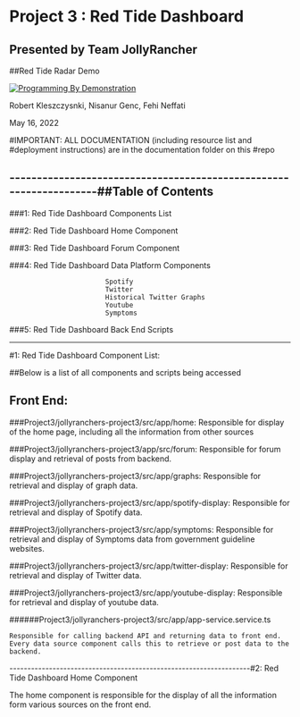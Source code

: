 # Project 3 : Red Tide Dashboard
## Presented by Team JollyRancher

##Red Tide Radar Demo 


[![Programming By Demonstration](https://img.youtube.com/vi/OZ3x0EFq3Ws/0.jpg)](https://youtu.be/OZ3x0EFq3Ws)

Robert Kleszczysnki, Nisanur Genc, Fehi Neffati

May 16, 2022

#IMPORTANT: ALL DOCUMENTATION (including resource list and #deployment instructions) are in the documentation folder on this #repo


-------------------------------------------------------------------##Table of Contents
-------------------------------------------------------------------

###1: Red Tide Dashboard Components List

###2: Red Tide Dashboard Home Component

###3: Red Tide Dashboard Forum Component

###4: Red Tide Dashboard Data Platform Components

							Spotify
							Twitter
							Historical Twitter Graphs
							Youtube
							Symptoms

###5: Red Tide Dashboard Back End Scripts


---------------------------------------------------------------------------------------------------------------------------------------------------------------------------------------------------------

#1: Red Tide Dashboard Component List:

##Below is a list of all components and scripts being accessed

## Front End:

###Project3/jollyranchers-project3/src/app/home: 
	Responsible for display of the home page, including all the 	information from other sources

###Project3/jollyranchers-project3/app/src/forum:
	Responsible for forum display and retrieval of posts from 	backend.

###Project3/jollyranchers-project3/src/app/graphs: 
	Responsible for retrieval and display of graph data.

###Project3/jollyranchers-project3/src/app/spotify-display: 
	Responsible for retrieval and display of Spotify data.

###Project3/jollyranchers-project3/src/app/symptoms:
	Responsible for retrieval and display of Symptoms data from 	government guideline websites.

###Project3/jollyranchers-project3/src/app/twitter-display: 
	Responsible for retrieval and display of Twitter data.

###Project3/jollyranchers-project3/src/app/youtube-display: 
	Responsible for retrieval and display of youtube data.

######Project3/jollyranchers-project3/src/app/app-service.service.ts

	Responsible for calling backend API and returning data to front end. Every data source component calls this to retrieve or post data to the backend.

-------------------------------------------------------------------#2: Red Tide Dashboard Home Component

The home component is responsible for the display of all the information form various sources on the front end.






 





